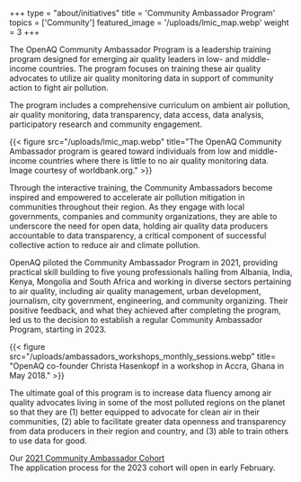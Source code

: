+++
type = "about/initiatives"
title = 'Community Ambassador Program'
topics = ['Community']
featured_image = '/uploads/lmic_map.webp'
weight = 3
+++

The OpenAQ Community Ambassador Program is a leadership training program designed for emerging air quality leaders in low- and middle-income countries. The program focuses on training these air quality advocates to utilize air quality monitoring data in support of community action to fight air pollution.

The program includes a comprehensive curriculum on ambient air pollution, air quality monitoring, data transparency, data access, data analysis, participatory research and community engagement. 
 
{{< figure src="/uploads/lmic_map.webp" title="The OpenAQ Community Ambassador program is geared toward individuals from low and middle-income countries where there is little to no air quality monitoring data. Image courtesy of worldbank.org." >}}  

Through the interactive training, the Community Ambassadors become inspired and empowered to accelerate air pollution mitigation in communities throughout their region. As they engage with local governments, companies and community organizations, they are able to underscore the need for open data, holding air quality data producers accountable to data transparency, a critical component of successful collective action to reduce air and climate pollution. 

OpenAQ piloted the Community Ambassador Program in 2021, providing practical skill building to five young professionals hailing from Albania, India, Kenya, Mongolia and South Africa and working in diverse sectors pertaining to air quality, including air quality management, urban development, journalism, city government, engineering, and community organizing. Their positive feedback, and what they achieved after completing the program, led us to the decision to establish a regular Community Ambassador Program, starting in 2023.

{{< figure src="/uploads/ambassadors_workshops_monthly_sessions.webp" title= "OpenAQ co-founder Christa Hasenkopf in a workshop in Accra, Ghana in May 2018." >}}  


The ultimate goal of this program is to increase data fluency among air quality advocates living in some of the most polluted regions on the planet so that they are (1) better equipped to advocate for clean air in their communities, (2) able to facilitate greater data openness and transparency from data producers in their region and country, and (3) able to train others to use data for good.

Our [2021 Community Ambassador Cohort](https://openaq.medium.com/announcing-the-inaugural-openaq-community-ambassador-cohort-9707a51380e3)  
The application process for the 2023 cohort will open in early February.
